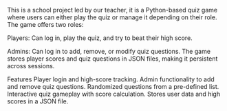 This is a school project led by our teacher, it is a Python-based quiz game where users can either play the quiz or manage it depending on their role. The game offers two roles:

Players: Can log in, play the quiz, and try to beat their high score.

Admins: Can log in to add, remove, or modify quiz questions.
The game stores player scores and quiz questions in JSON files, making it persistent across sessions.

Features
Player login and high-score tracking.
Admin functionality to add and remove quiz questions.
Randomized questions from a pre-defined list.
Interactive quiz gameplay with score calculation.
Stores user data and high scores in a JSON file.
